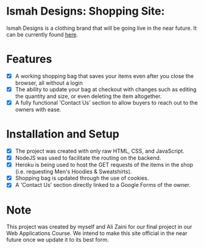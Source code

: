 # Ismah Designs: Shopping Site:

Ismah Designs is a clothing brand that will be going live in the near future. It can be currently found [here](https://kautherz.github.io/4208FinalProject/).
# Features
- [x] A working shopping bag that saves your items even after you close the browser, all without a login
- [x] The ability to update your bag at checkout with changes such as editing the quantity and size, or even deleting the item altogether.
- [x] A fully functional 'Contact Us' section to allow buyers to reach out to the owners with ease.

# Installation and Setup
- [x] The project was created with only raw HTML, CSS, and JavaScript.
- [x] NodeJS was used to facilitate the routing on the backend.
- [x] Heroku is being used to host the GET requests of the items in the shop (i.e. requesting Men's Hoodies & Sweatshirts).
- [x] Shopping bag is updated through the use of cookies.
- [x] A 'Contact Us' section directly linked to a Google Forms of the owner.

# Note
This project was created by myself and Ali Zaini for our final project in our Web Applications Course. We intend to make this site official in the near future once we update it to its best form.


